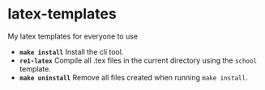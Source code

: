 # latex-templates
My latex templates for everyone to use

* **`make install`** Install the cli tool.
* **`re1-latex`** Compile all .tex files in the current directory using the `school` template.
* **`make uninstall`** Remove all files created when running `make install`.
